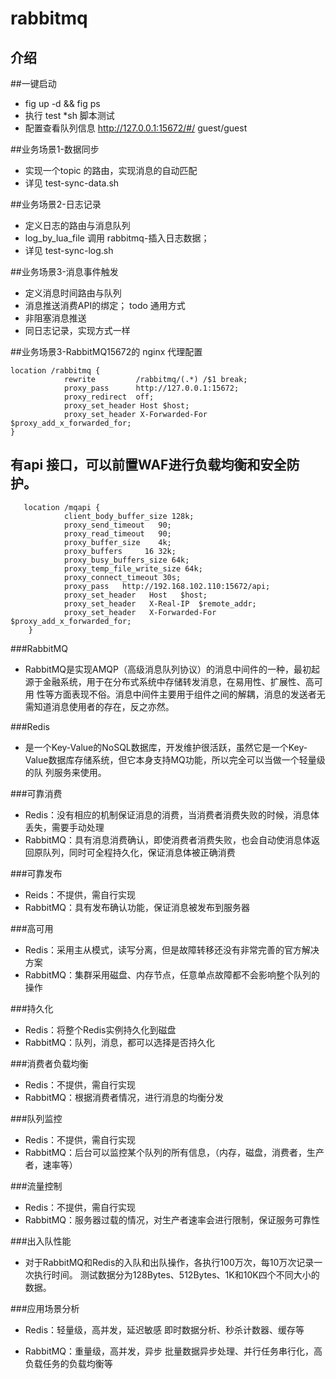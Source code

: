rabbitmq
====================

介绍
---------------------
##一键启动

*   fig up -d && fig ps
*   执行 test *sh 脚本测试
*   配置查看队列信息 http://127.0.0.1:15672/#/  guest/guest


##业务场景1-数据同步

*   实现一个topic 的路由，实现消息的自动匹配
*   详见 test-sync-data.sh

##业务场景2-日志记录

*   定义日志的路由与消息队列
*   log_by_lua_file 调用 rabbitmq-插入日志数据；
*   详见 test-sync-log.sh

##业务场景3-消息事件触发

*   定义消息时间路由与队列
*   消息推送消费API的绑定； todo 通用方式
*   非阻塞消息推送
*   同日志记录，实现方式一样

##业务场景3-RabbitMQ15672的 nginx 代理配置
    
    location /rabbitmq {
                rewrite         /rabbitmq/(.*) /$1 break;
                proxy_pass      http://127.0.0.1:15672;
                proxy_redirect  off;
                proxy_set_header Host $host;
                proxy_set_header X-Forwarded-For $proxy_add_x_forwarded_for;
    }

## 有api 接口，可以前置WAF进行负载均衡和安全防护。

       location /mqapi {
                client_body_buffer_size 128k;
                proxy_send_timeout   90;
                proxy_read_timeout   90;
                proxy_buffer_size    4k;
                proxy_buffers     16 32k;
                proxy_busy_buffers_size 64k;
                proxy_temp_file_write_size 64k;
                proxy_connect_timeout 30s;
                proxy_pass   http://192.168.102.110:15672/api;
                proxy_set_header   Host   $host;
                proxy_set_header   X-Real-IP  $remote_addr;
                proxy_set_header   X-Forwarded-For $proxy_add_x_forwarded_for;
        }

###RabbitMQ
+ RabbitMQ是实现AMQP（高级消息队列协议）的消息中间件的一种，最初起源于金融系统，用于在分布式系统中存储转发消息，在易用性、扩展性、高可用
性等方面表现不俗。消息中间件主要用于组件之间的解耦，消息的发送者无需知道消息使用者的存在，反之亦然。

###Redis
+ 是一个Key-Value的NoSQL数据库，开发维护很活跃，虽然它是一个Key-Value数据库存储系统，但它本身支持MQ功能，所以完全可以当做一个轻量级的队
列服务来使用。

###可靠消费

+ Redis：没有相应的机制保证消息的消费，当消费者消费失败的时候，消息体丢失，需要手动处理
+ RabbitMQ：具有消息消费确认，即使消费者消费失败，也会自动使消息体返回原队列，同时可全程持久化，保证消息体被正确消费

###可靠发布

+ Reids：不提供，需自行实现
+ RabbitMQ：具有发布确认功能，保证消息被发布到服务器

###高可用

+ Redis：采用主从模式，读写分离，但是故障转移还没有非常完善的官方解决方案
+ RabbitMQ：集群采用磁盘、内存节点，任意单点故障都不会影响整个队列的操作

###持久化

+ Redis：将整个Redis实例持久化到磁盘
+ RabbitMQ：队列，消息，都可以选择是否持久化

###消费者负载均衡

+ Redis：不提供，需自行实现
+ RabbitMQ：根据消费者情况，进行消息的均衡分发

###队列监控

+ Redis：不提供，需自行实现
+ RabbitMQ：后台可以监控某个队列的所有信息，（内存，磁盘，消费者，生产者，速率等）

###流量控制

+ Redis：不提供，需自行实现
+ RabbitMQ：服务器过载的情况，对生产者速率会进行限制，保证服务可靠性

###出入队性能

+ 对于RabbitMQ和Redis的入队和出队操作，各执行100万次，每10万次记录一次执行时间。
测试数据分为128Bytes、512Bytes、1K和10K四个不同大小的数据。

###应用场景分析

+ Redis：轻量级，高并发，延迟敏感
即时数据分析、秒杀计数器、缓存等

+ RabbitMQ：重量级，高并发，异步
批量数据异步处理、并行任务串行化，高负载任务的负载均衡等
